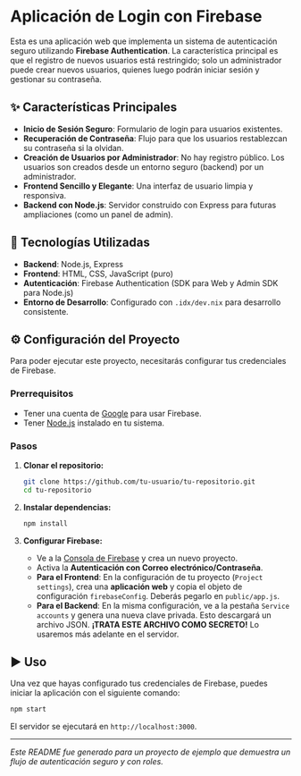 # Aplicación de Login con Firebase

Esta es una aplicación web que implementa un sistema de autenticación seguro utilizando **Firebase Authentication**. La característica principal es que el registro de nuevos usuarios está restringido; solo un administrador puede crear nuevos usuarios, quienes luego podrán iniciar sesión y gestionar su contraseña.

## ✨ Características Principales

-   **Inicio de Sesión Seguro**: Formulario de login para usuarios existentes.
-   **Recuperación de Contraseña**: Flujo para que los usuarios restablezcan su contraseña si la olvidan.
-   **Creación de Usuarios por Administrador**: No hay registro público. Los usuarios son creados desde un entorno seguro (backend) por un administrador.
-   **Frontend Sencillo y Elegante**: Una interfaz de usuario limpia y responsiva.
-   **Backend con Node.js**: Servidor construido con Express para futuras ampliaciones (como un panel de admin).

## 🚀 Tecnologías Utilizadas

-   **Backend**: Node.js, Express
-   **Frontend**: HTML, CSS, JavaScript (puro)
-   **Autenticación**: Firebase Authentication (SDK para Web y Admin SDK para Node.js)
-   **Entorno de Desarrollo**: Configurado con `.idx/dev.nix` para desarrollo consistente.

## ⚙️ Configuración del Proyecto

Para poder ejecutar este proyecto, necesitarás configurar tus credenciales de Firebase.

### Prerrequisitos

-   Tener una cuenta de [Google](https://accounts.google.com/signup) para usar Firebase.
-   Tener [Node.js](https://nodejs.org/) instalado en tu sistema.

### Pasos

1.  **Clonar el repositorio:**
    ```bash
    git clone https://github.com/tu-usuario/tu-repositorio.git
    cd tu-repositorio
    ```

2.  **Instalar dependencias:**
    ```bash
    npm install
    ```

3.  **Configurar Firebase:**
    -   Ve a la [Consola de Firebase](https://console.firebase.google.com/) y crea un nuevo proyecto.
    -   Activa la **Autenticación con Correo electrónico/Contraseña**.
    -   **Para el Frontend**: En la configuración de tu proyecto (`Project settings`), crea una **aplicación web** y copia el objeto de configuración `firebaseConfig`. Deberás pegarlo en `public/app.js`.
    -   **Para el Backend**: En la misma configuración, ve a la pestaña `Service accounts` y genera una nueva clave privada. Esto descargará un archivo JSON. **¡TRATA ESTE ARCHIVO COMO SECRETO!** Lo usaremos más adelante en el servidor.

## ▶️ Uso

Una vez que hayas configurado tus credenciales de Firebase, puedes iniciar la aplicación con el siguiente comando:

```bash
npm start
```

El servidor se ejecutará en `http://localhost:3000`.

---
*Este README fue generado para un proyecto de ejemplo que demuestra un flujo de autenticación seguro y con roles.*
